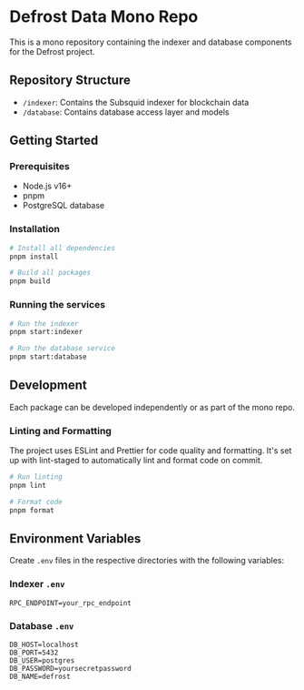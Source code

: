# Defrost Data Mono Repo

This is a mono repository containing the indexer and database components for the
Defrost project.

## Repository Structure

- `/indexer`: Contains the Subsquid indexer for blockchain data
- `/database`: Contains database access layer and models

## Getting Started

### Prerequisites

- Node.js v16+
- pnpm
- PostgreSQL database

### Installation

```bash
# Install all dependencies
pnpm install

# Build all packages
pnpm build
```

### Running the services

```bash
# Run the indexer
pnpm start:indexer

# Run the database service
pnpm start:database
```

## Development

Each package can be developed independently or as part of the mono repo.

### Linting and Formatting

The project uses ESLint and Prettier for code quality and formatting. It's set
up with lint-staged to automatically lint and format code on commit.

```bash
# Run linting
pnpm lint

# Format code
pnpm format
```

## Environment Variables

Create `.env` files in the respective directories with the following variables:

### Indexer `.env`

```
RPC_ENDPOINT=your_rpc_endpoint
```

### Database `.env`

```
DB_HOST=localhost
DB_PORT=5432
DB_USER=postgres
DB_PASSWORD=yoursecretpassword
DB_NAME=defrost
```
